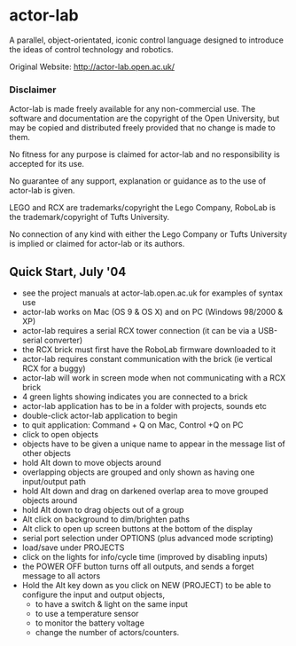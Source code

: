 # actor-lab
 A parallel, object-orientated, iconic control language designed to introduce the ideas of control technology and robotics.

Original Website:  http://actor-lab.open.ac.uk/

### Disclaimer

Actor-lab is made freely available for any non-commercial use. The software and
documentation are the copyright of the Open University, but may be copied and 
distributed freely provided that no change is made to them.

No fitness for any purpose is claimed for actor-lab and no responsibility is 
accepted for its use.

No guarantee of any support, explanation or guidance as to the use of actor-lab 
is given.

LEGO and RCX are trademarks/copyright the Lego Company, RoboLab is the 
trademark/copyright of Tufts University.

No connection of any kind with either the Lego Company or Tufts University is 
implied or claimed for actor-lab or its authors.


## Quick Start, July '04
- see the project manuals at actor-lab.open.ac.uk for examples of syntax use
- actor-lab works on Mac (OS 9 & OS X) and on PC  (Windows 98/2000 & XP)
- actor-lab requires a serial RCX tower connection (it can be via a USB-serial converter)
- the RCX brick must first have the RoboLab firmware downloaded to it
- actor-lab requires constant communication with the brick (ie vertical RCX for a buggy)
- actor-lab will work in screen mode when not communicating with a RCX brick 
- 4 green lights showing indicates you are connected to a brick
- actor-lab application has to be in a folder with projects, sounds etc
- double-click actor-lab application to begin
- to quit application: Command + Q on Mac, Control +Q on PC
- click to open objects
- objects have to be given a unique name to appear in the message list of other objects
- hold Alt down to move objects around
- overlapping objects are grouped and only shown as having one input/output path
- hold Alt down and drag on darkened overlap area to move grouped objects around
- hold Alt down to drag objects out of a group
- Alt click on background to dim/brighten paths
- Alt click to open up screen buttons at the bottom of the display
- serial port selection under OPTIONS (plus advanced mode scripting)
- load/save under PROJECTS
- click on the lights for info/cycle time (improved by disabling inputs)
- the POWER OFF button turns off all outputs, and sends a forget message to all actors
- Hold the Alt key down as you click on NEW (PROJECT) to be able to configure 
  the input and output objects,
  * to have a switch & light on the same input
  * to use a temperature sensor
  * to monitor the battery voltage
  * change the number of actors/counters.